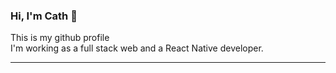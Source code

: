 ### Hi, I'm Cath :blue_heart:

This is my github profile<br/>
I'm working as a full stack web and a React Native developer.<br/>

<hr>

